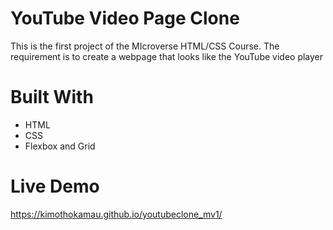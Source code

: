 # YouTube Video Page Clone
This is the first project of the MIcroverse HTML/CSS Course.
The requirement is to create a webpage that looks like the YouTube video player

# Built With
- HTML
- CSS
- Flexbox and Grid

# Live Demo
https://kimothokamau.github.io/youtubeclone_mv1/

